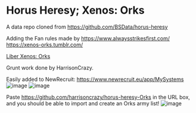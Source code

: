 Horus Heresy; Xenos: Orks
============

A data repo cloned from https://github.com/BSData/horus-heresy

Adding the Fan rules made by https://www.alwaysstrikesfirst.com/
https://xenos-orks.tumblr.com/

[Liber Xenos: Orks](https://www.dropbox.com/scl/fi/44w9hfgcml2oxvlxydhtp/Age_of_Darkness_Orks.pdf?rlkey=tl0mjborrybs7std1tk9zl6q0&e=1&dl=0)


Grunt work done by HarrisonCrazy. 

Easily added to NewRecruit: https://www.newrecruit.eu/app/MySystems
![image](https://github.com/user-attachments/assets/52022201-c12b-4174-9924-5cb32bc54ce3)
![image](https://github.com/user-attachments/assets/f5eaffd0-b76a-402f-ad84-9c81191a17fd)

Paste https://github.com/harrisoncrazy/horus-heresy-Orks in the URL box, and you should be able to import and create an Orks army list!
![image](https://github.com/user-attachments/assets/1c059551-819b-4e52-9d60-e75a1b056f4d)
